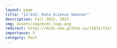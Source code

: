 ```yaml
---
layout: page
title: "11-631: Data Science Seminar"
description: Fall 2022, 2023
img: assets/img/mcds_logo.png
redirect: https://mcds-cmu.github.io/11631/f23/
importance: 3
category: Past
---
```

